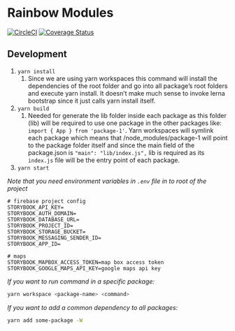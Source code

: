 # Rainbow Modules

[![CircleCI](https://circleci.com/gh/nexxtway/rainbow-modules/tree/master.svg?style=svg&circle-token=53a582874a41afed402e56203edf4c7dac57d746)](https://circleci.com/gh/nexxtway/rainbow-modules/tree/master)
[![Coverage Status](https://coveralls.io/repos/github/nexxtway/rainbow-modules/badge.svg?branch=master)](https://coveralls.io/github/nexxtway/rainbow-modules?branch=master)

## Development

1. `yarn install`
    1. Since we are using yarn workspaces this command will install the dependencies of the root folder and go into all package’s root folders and execute yarn install. It doesn’t make much sense to invoke lerna bootstrap since it just calls yarn install itself.
2. `yarn build`
    1. Needed for generate the lib folder inside each package as this folder (lib) will be required to use one package in the other packages like: `import { App } from 'package-1'`. Yarn workspaces will symlink each package which means that /node_modules/package-1 will point to the package folder itself and since the main field of the package.json is `"main": "lib/index.js",` lib is required as its `index.js` file will be the entry point of each package.
3. `yarn start`

_Note that you need environment variables in `.env` file in to root of the project_

```
# firebase project config
STORYBOOK_API_KEY=
STORYBOOK_AUTH_DOMAIN=
STORYBOOK_DATABASE_URL=
STORYBOOK_PROJECT_ID=
STORYBOOK_STORAGE_BUCKET=
STORYBOOK_MESSAGING_SENDER_ID=
STORYBOOK_APP_ID=

# maps
STORYBOOK_MAPBOX_ACCESS_TOKEN=map box access token
STORYBOOK_GOOGLE_MAPS_API_KEY=google maps api key
```

_If you want to run command in a specific package:_

```sh
yarn workspace <package-name> <command>
```

_If you want to add a common dependency to all packages:_

```sh
yarn add some-package -W
```
